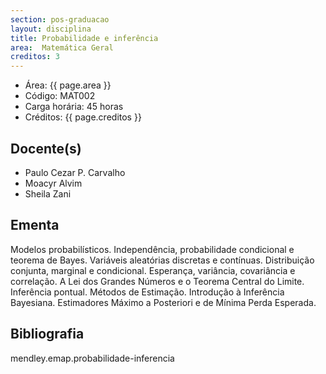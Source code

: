 ```yaml
---
section: pos-graduacao
layout: disciplina
title: Probabilidade e inferência
area:  Matemática Geral
creditos: 3
---
```


- Área: {{ page.area }}
- Código: MAT002
- Carga horária: 45 horas
- Créditos: {{ page.creditos }}

## Docente(s) 

- Paulo Cezar P. Carvalho
- Moacyr Alvim
- Sheila Zani

## Ementa

Modelos probabilísticos. Independência, probabilidade condicional e
teorema de Bayes. Variáveis aleatórias discretas e contínuas.
Distribuição conjunta, marginal e condicional. Esperança, variância,
covariância e correlação. A Lei dos Grandes Números e o Teorema
Central do Limite. Inferência pontual. Métodos de Estimação.
Introdução à Inferência Bayesiana. Estimadores Máximo a Posteriori e
de Mínima Perda Esperada.

## Bibliografia

mendley.emap.probabilidade-inferencia

